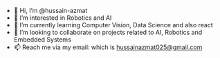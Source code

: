 - 👋 Hi, I’m @hussain-azmat
- 👀 I’m interested in Robotics and AI
- 🌱 I’m currently learning Computer Vision, Data Science and also react
- 💞️ I’m looking to collaborate on projects related to AI, Robotics and Embedded Systems
- 📫 Reach me via my email: which is hussainazmat025@gmail.com


<!---
hussain-azmat/hussain-azmat is a ✨ special ✨ repository because its `README.md` (this file) appears on your GitHub profile.
You can click the Preview link to take a look at your changes.
--->
